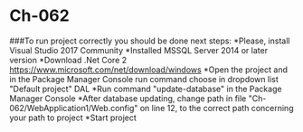 # Ch-062

###To run project correctly you should be done next steps:
*Please, install Visual Studio 2017 Community
*Installed MSSQL Server 2014 or later version
*Download .Net Core 2 https://www.microsoft.com/net/download/windows
*Open the project and in the Package Manager Console run command choose in dropdown list "Default project" DAL
*Run command "update-database" in the Package Manager Console
*After database updating, change path in file "Ch-062/WebApplication1/Web.config" on line 12, to the correct path concerning your path to project 
*Start project


